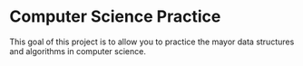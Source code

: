 # Computer Science Practice

This goal of this project is to allow you to practice the mayor data structures and algorithms in computer science.
